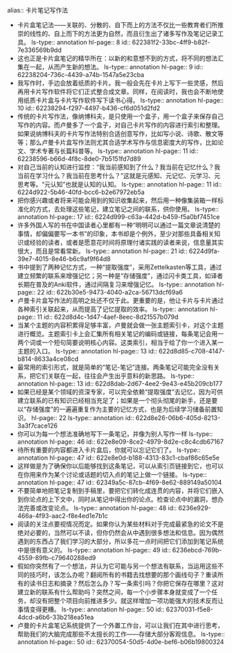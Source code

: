 alias:: 卡片笔记写作法

- 卡片盒笔记法——关联的、分散的、自下而上的方法不仅比一些教育者们所推崇的线性的、自上而下的方法更为自然，而且衍生出了诸多写作及笔记记录工具。
  ls-type:: annotation
  hl-page:: 8
  id:: 622381f2-33bc-4ff9-b82f-7e336569b9dd
- 这也正是卡片盒笔记的精华所在：以新的和意想不到的方式，将不同的想法汇集在一起，从而产生新的想法。
  ls-type:: annotation
  hl-page:: 9
  id:: 62238204-736c-4439-a74b-1547a5e23cba
- 我写作时，手边会放着纸质的卡片。我一般会先在卡片上写下一些灵感，然后再用卡片写作软件将它们正式整合成文章。同样，在阅读时，我也会不断地使用纸质卡片盒与卡片写作软件写下读书心得。
  ls-type:: annotation
  hl-page:: 10
  id:: 62238294-f297-4497-b436-cf6d051d2fd2
- 传统的卡片写作法，像纳博科夫，是只使用一个盒子，用一个盒子来保存自己写作的内容。而卢曼多了一个盒子，对自己卡片写作的内容进行索引和整理。如果说纳博科夫的卡片写作法特别合适创意写作，比如写小说、诗歌、散文等等；那么卢曼卡片盒写作法则尤其合适学术写作与信息密度大的写作，比如论文、学术专著与长篇科普等。
  ls-type:: annotation
  hl-page:: 11
  id:: 62238596-b66d-4f8c-8de0-7b5151fd7d89
- 对自己当前的认知进行监控：“我当前感知到了什么？我当前在记忆什么？我当前在学习什么？我当前在思考什么？”这就是元感知、元记忆、元学习、元思考等。“元认知”也就是认知的认知。
  ls-type:: annotation
  hl-page:: 11
  id:: 6224d922-5b46-40fd-bcc6-b2e67972eb5a
- 把你感兴趣或者将来可能会用到的知识收集起来，然后用一种像集装箱一样标准化的方式，去处理这些笔记，建立笔记之间的联系，供你使用。
  ls-type:: annotation
  hl-page:: 17
  id:: 6224d999-c63a-442d-b459-f5a0bf7451ce
- 许多外国人写的书在中国读者心里都有一种“明明可以通过一篇文章说清楚的事情，却偏偏要写一本书”的印象，本书却是个例外，至少对那些具备相关知识或经验的读者，或者是愿意花时间将原理付诸实践的读者来说，信息量其实很大，而且是常看常新。
  ls-type:: annotation
  hl-page:: 21
  id:: 6224d9fa-39e7-4015-8e46-b6c9af9f64d8
- 书中提到了两种记忆方式，一种“提取强度”，采用Zettelkasten等工具，通过建立频繁的联系来增强记忆；另一种是“存储强度”，通过闪卡类工具，如译者长期在普及的Anki软件，通过间隔复习来增强记忆。
  ls-type:: annotation
  hl-page:: 22
  id:: 622b30e5-9473-4040-a2ca-56713dcf69a6
- 卢曼卡片盒写作法的高明之处还不仅于此。更重要的是，他让卡片与卡片通过各种索引关联起来，从而提高了记忆提取的效率。
  ls-type:: annotation
  hl-page:: 11
  id:: 622d8d4c-1d47-4aef-8eec-8d21557b079d
- 当某个主题的内容积累得足够丰富，卢曼就会做一张主题索引卡，对这个主题进行概览。主题索引卡上会汇集所有相关笔记的编码或链接，每条笔记会用一两个词或一个短句简要说明核心内容。这类索引，相当于给了你一个进入某一主题的入口。
  ls-type:: annotation
  hl-page:: 13
  id:: 622d8d85-c708-4147-b814-8633a4ce08cd
- 最常用的索引形式，就是简单的“笔记-笔记”连接。两条笔记可能完全没有关系，把它们关联在一起，往往会产生出乎意料的新思路。
  ls-type:: annotation
  hl-page:: 13
  id:: 622d8dab-2d67-4ee2-9e43-e45b209cb177
- 如果已经是某个领域的资深专家，可以完全依赖“提取强度”去记忆，因为可供建立联系的已有知识已经相当充足了；如果是一个彻头彻尾的新手，还是要以“存储强度”的一遍遍重复作为主要的记忆方式，也是为后续学习储备前置知识。
  hl-page:: 22
  ls-type:: annotation
  id:: 622d8e26-06b6-405d-8213-3a3f7cace126
- 你可以为每一个想法准确地写下一条笔记，并像为别人写作一样
  ls-type:: annotation
  hl-page:: 46
  id:: 622e8e09-8ce2-4979-8d2e-c8c4cdb67167
- 待所有重要的内容都进入卡片盒后，你就可以忘记它们了。
  ls-type:: annotation
  hl-page:: 47
  id:: 622e8e0d-b188-4313-83c1-cbaf86c65e5e
- 这样做是为了确保你以后能够找到这条笔记，可以从索引页链接到它，也可以在你用来作为某个讨论或话题的切入点的笔记上做一个链接。
  ls-type:: annotation
  hl-page:: 47
  id:: 62349a5c-87cb-4f69-8e62-889149a50104
- 不要简单地把笔记复制到手稿里，要把它们转化成连贯的内容，并将它们嵌入到你论点的上下文中，同时从笔记中得出你的论点。检查论点中的漏洞，想办法完善或改变论点。
  ls-type:: annotation
  hl-page:: 48
  id:: 6236e929-466a-4f93-aac2-f8e4ed1e7b1c
- 阅读的关注点要视情况而定。如果你认为某些材料对于完成最紧急的论文不是绝对必要的，当然可以不读，但你仍然会从中遇到很多想法和信息。因为偶然遇到的东西占了我们学习的大部分，所以多花一点时间把它们添加到笔记系统中是很有意义的。
  ls-type:: annotation
  hl-page:: 49
  id:: 6236ebcd-769b-4559-89fb-c79640288ed9
- 假如你突然有了一个想法，并认为它可能与另一个想法有联系，当运用这些不同的技巧时，该怎么办呢？翻阅所有的书籍去找想要的那个画线句子？重读所有的读书日志和摘录？然后怎么办？写一条索引吗？你把它保存在哪里？这对建立新的联系有什么帮助吗？突然之间，每一个小步骤本身就变成了一个任务，却没有把整个项目向前推进多少。就这样增加一项功能强大的技术反而让事情变得更糟。
  ls-type:: annotation
  hl-page:: 50
  id:: 62370031-f5e8-4dcd-a6b6-33b218ea51ea
- 卢曼的卡片盒笔记系统提供了一个外置工作台，可以让我们在其中进行思考，帮助我们的大脑完成那些不太擅长的工作——存储大部分客观信息。
  ls-type:: annotation
  hl-page:: 50
  id:: 62370054-50d5-4d0e-bef6-b06b19800324